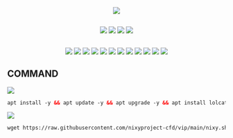 <div align="center">
    <img src="https://github.com/Andraxvpn/script-auto-instal-/blob/main/logo.png.jpg">
</div>

##
<p align="center"><img src="https://img.shields.io/static/v1?style=for-the-badge&logo=debian&label=Debian%209 & 2010&message=Stretch&color=red"> <img src="https://img.shields.io/static/v1?style=for-the-badge&logo=debian&label=Debian%2010&message=Buster&color=red"> <img src="https://img.shields.io/static/v1?style=for-the-badge&logo=ubuntu&label=Ubuntu%2018&message=18.04 LTS&color=red"> <img src="https://img.shields.io/static/v1?style=for-the-badge&logo=ubuntu&label=Ubuntu%2020&message=20.04 LTS&color=red"></p>

##
<p align="center"><img src="https://img.shields.io/badge/Service-OpenSSH-success.svg">  <img src="https://img.shields.io/badge/Service-Dropbear-success.svg">  <img src="https://img.shields.io/badge/Service-BadVPN-success.svg">  <img src="https://img.shields.io/badge/Service-Stunnel-success.svg">  <img src="https://img.shields.io/badge/Service-OpenVPN-success.svg">  <img src="https://img.shields.io/badge/Service-Squid3-success.svg">  <img   src="https://img.shields.io/badge/Service-Webmin-success.svg">  <img src="https://img.shields.io/badge/Service-Privoxy-green.svg">   <img
src="https://img.shields.io/badge/Service-V2ray-success.svg">  <img src= "https://img.shields.io/badge/Service-SSR-success.svg">  <img src="https://img.shields.io/badge/Service-Trojan-success.svg">  <img src="https://img.shields.io/badge/Service-WireGuard-success.svg">

##

## COMMAND
<img src="https://img.shields.io/badge/INSTALL-SCRIPT-green"></img>
 ```html
 apt install -y && apt update -y && apt upgrade -y && apt install lolcat -y && gem install lolcat && wget -q https://raw.githubusercontent.com/nixyproject-cfd/vip/main/nixystore.sh && chmod +x nixystore.sh && ./nixystore.sh
  ```
 <img src="https://img.shields.io/badge/UPDATE-SCRIPT-green"></img>
 ```html
 wget https://raw.githubusercontent.com/nixyproject-cfd/vip/main/nixy.sh && chmod +x nixy.sh && ./nixy.sh
 ```
## 
